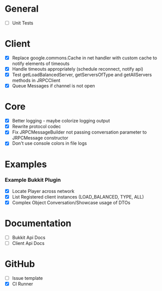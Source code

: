 # General
- [ ] Unit Tests

# Client
- [x] Replace google.commons.Cache in net handler with custom cache to notify elements of timeouts
- [x] Handle timeouts appropriately (schedule reconnect, notify api)
- [x] Test getLoadBalancedServer, getServersOfType and getAllServers methods in JRPCClient
- [x] Queue Messages if channel is not open

# Core
- [x] Better logging - maybe colorize logging output
- [x] Rewrite protocol codec
- [x] Fix JRPCMessageBuilder not passing conversation parameter to JRPCMessage constructor
- [x] Don't use console colors in file logs

# Examples
### Example Bukkit Plugin
- [x] Locate Player across network
- [x] List Registered client instances (LOAD_BALANCED, TYPE, ALL)
- [x] Complex Object Conversation/Showcase usage of DTOs

# Documentation
- [ ] Bukkit Api Docs
- [ ] Client Api Docs

# GitHub
- [ ] Issue template
- [x] CI Runner
